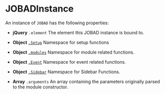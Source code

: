 # JOBADInstance
An instance of `JOBAD` has the following properties: 

* **jQuery** `.element` The element this JOBAD instance is bound to. 

* **Object** [`.Setup`](setup.md) Namespace for setup functions
* **Object** [`.modules`](modules.md) Namespace for module related functions. 
* **Object** [`.Event`](event/index.md) Namespace for event related functions. 
* **Object** [`.Sidebar`](sidebar.md) Namespace for Sidebar Functions. 
* **Array** `.arguments` An array containing the parameters originally parsed to the module constructor. 